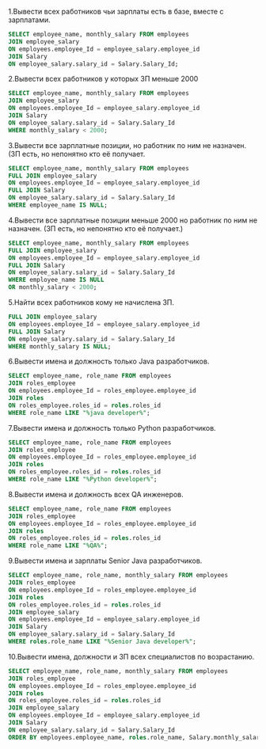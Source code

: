 1.Вывести всех работников чьи зарплаты есть в базе, вместе с зарплатами.
```sql
SELECT employee_name, monthly_salary FROM employees
JOIN employee_salary
ON employees.employee_Id = employee_salary.employee_id
JOIN Salary
ON employee_salary.salary_id = Salary.Salary_Id;
```

2.Вывести всех работников у которых ЗП меньше 2000
```sql
SELECT employee_name, monthly_salary FROM employees
JOIN employee_salary
ON employees.employee_Id = employee_salary.employee_id
JOIN Salary
ON employee_salary.salary_id = Salary.Salary_Id
WHERE monthly_salary < 2000;
```

3.Вывести все зарплатные позиции, но работник по ним не назначен. (ЗП есть, но непонятно кто её получает.
```sql
SELECT employee_name, monthly_salary FROM employees
FULL JOIN employee_salary
ON employees.employee_Id = employee_salary.employee_id
FULL JOIN Salary
ON employee_salary.salary_id = Salary.Salary_Id
WHERE employee_name IS NULL;
```

4.Вывести все зарплатные позиции меньше 2000 но работник по ним не назначен. (ЗП есть, но непонятно кто её получает.)
```sql
SELECT employee_name, monthly_salary FROM employees
FULL JOIN employee_salary
ON employees.employee_Id = employee_salary.employee_id
FULL JOIN Salary
ON employee_salary.salary_id = Salary.Salary_Id
WHERE employee_name IS NULL
OR monthly_salary < 2000;
```

5.Найти всех работников кому не начислена ЗП.
```sql
FULL JOIN employee_salary
ON employees.employee_Id = employee_salary.employee_id
FULL JOIN Salary
ON employee_salary.salary_id = Salary.Salary_Id
WHERE monthly_salary IS NULL;
```

6.Вывести имена и должность только Java разработчиков.
```sql
SELECT employee_name, role_name FROM employees
JOIN roles_employee
ON employees.employee_Id = roles_employee.employee_id
JOIN roles
ON roles_employee.roles_id = roles.roles_id
WHERE role_name LIKE "%java developer%";
```

7.Вывести имена и должность только Python разработчиков.
```sql
SELECT employee_name, role_name FROM employees
JOIN roles_employee
ON employees.employee_Id = roles_employee.employee_id
JOIN roles
ON roles_employee.roles_id = roles.roles_id
WHERE role_name LIKE "%Python developer%";
```

8.Вывести имена и должность всех QA инженеров.
```sql
SELECT employee_name, role_name FROM employees
JOIN roles_employee
ON employees.employee_Id = roles_employee.employee_id
JOIN roles
ON roles_employee.roles_id = roles.roles_id
WHERE role_name LIKE "%QA%";
```

9.Вывести имена и зарплаты Senior Java разработчиков.
```sql
SELECT employee_name, role_name, monthly_salary FROM employees
JOIN roles_employee
ON employees.employee_Id = roles_employee.employee_id
JOIN roles
ON roles_employee.roles_id = roles.roles_id
JOIN employee_salary
ON employees.employee_Id = employee_salary.employee_id
JOIN Salary
ON employee_salary.salary_id = Salary.Salary_Id
WHERE roles.role_name LIKE "%Senior Java developer%";
```

10.Вывести имена, должности и ЗП всех специалистов по возрастанию.
```sql
SELECT employee_name, role_name, monthly_salary FROM employees
JOIN roles_employee
ON employees.employee_Id = roles_employee.employee_id
JOIN roles
ON roles_employee.roles_id = roles.roles_id
JOIN employee_salary
ON employees.employee_Id = employee_salary.employee_id
JOIN Salary
ON employee_salary.salary_id = Salary.Salary_Id
ORDER BY employees.employee_name, roles.role_name, Salary.monthly_salary ASC;
```

